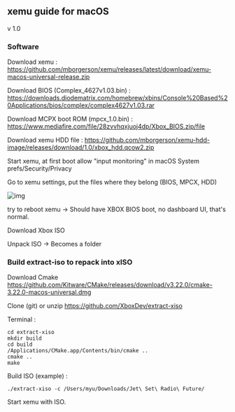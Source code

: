 ## xemu guide for macOS

v 1.0

### Software

Download xemu : https://github.com/mborgerson/xemu/releases/latest/download/xemu-macos-universal-release.zip

Download BIOS (Complex_4627v1.03.bin)  : https://downloads.diodematrix.com/homebrew/xbins/Console%20Based%20Applications/bios/complex/complex4627v1.03.rar

Download MCPX boot ROM (mpcx_1.0.bin) : https://www.mediafire.com/file/28zvvhqxjuoj4dp/Xbox_BIOS.zip/file

Download xemu HDD file : https://github.com/mborgerson/xemu-hdd-image/releases/download/1.0/xbox_hdd.qcow2.zip

Start xemu, at first boot allow "input monitoring" in macOS System prefs/Security/Privacy

Go to xemu settings, put the files where they belong (BIOS, MPCX, HDD)

![img](/Users/myu/Desktop/cfg.png)

try to reboot xemu -> Should have XBOX BIOS boot, no dashboard UI, that's normal.

Download Xbox ISO

Unpack ISO -> Becomes a folder

### Build extract-iso to repack into xISO

Download Cmake https://github.com/Kitware/CMake/releases/download/v3.22.0/cmake-3.22.0-macos-universal.dmg

Clone (git) or unzip https://github.com/XboxDev/extract-xiso

Terminal :

	cd extract-xiso
	mkdir build
	cd build
    /Applications/CMake.app/Contents/bin/cmake ..
	cmake ..
	make

Build ISO (example) :

    ./extract-xiso -c /Users/myu/Downloads/Jet\ Set\ Radio\ Future/

Start xemu with ISO.

